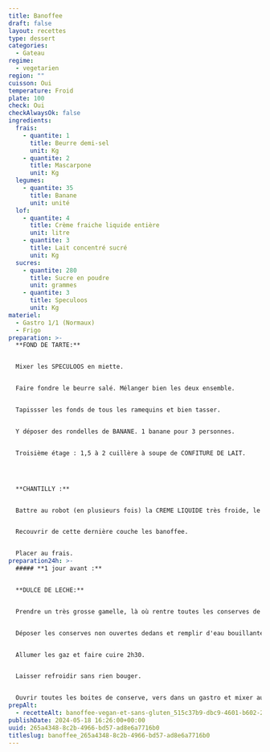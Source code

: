 ```yaml
---
title: Banoffee
draft: false
layout: recettes
type: dessert
categories:
  - Gateau
regime:
  - vegetarien
region: ""
cuisson: Oui
temperature: Froid
plate: 100
check: Oui
checkAlwaysOk: false
ingredients:
  frais:
    - quantite: 1
      title: Beurre demi-sel
      unit: Kg
    - quantite: 2
      title: Mascarpone
      unit: Kg
  legumes:
    - quantite: 35
      title: Banane
      unit: unité
  lof:
    - quantite: 4
      title: Crème fraiche liquide entière
      unit: litre
    - quantite: 3
      title: Lait concentré sucré
      unit: Kg
  sucres:
    - quantite: 280
      title: Sucre en poudre
      unit: grammes
    - quantite: 3
      title: Speculoos
      unit: Kg
materiel:
  - Gastro 1/1 (Normaux)
  - Frigo
preparation: >-
  **FOND DE TARTE:**


  Mixer les SPECULOOS en miette. 


  Faire fondre le beurre salé. Mélanger bien les deux ensemble.


  Tapissser les fonds de tous les ramequins et bien tasser. 


  Y déposer des rondelles de BANANE. 1 banane pour 3 personnes.


  Troisième étage : 1,5 à 2 cuillère à soupe de CONFITURE DE LAIT.




  **CHANTILLY :** 


  Battre au robot (en plusieurs fois) la CREME LIQUIDE très froide, le MASCARPONE et le SUCRE.


  Recouvrir de cette dernière couche les banoffee.


  Placer au frais.
preparation24h: >-
  ##### **1 jour avant :**


  **DULCE DE LECHE:** 


  Prendre un très grosse gamelle, là où rentre toutes les conserves de lait concentré sucré.


  Déposer les conserves non ouvertes dedans et remplir d'eau bouillante. Utiliser un couvercle pour garder au chaud.


  Allumer les gaz et faire cuire 2h30.


  Laisser refroidir sans rien bouger.


  Ouvrir toutes les boites de conserve, vers dans un gastro et mixer au plongeur pour assouplir la confiture.
prepAlt:
  - recetteAlt: banoffee-vegan-et-sans-gluten_515c37b9-dbc9-4601-b602-251a8a55fae3
publishDate: 2024-05-18 16:26:00+00:00
uuid: 265a4348-8c2b-4966-bd57-ad8e6a7716b0
titleslug: banoffee_265a4348-8c2b-4966-bd57-ad8e6a7716b0
---
```

